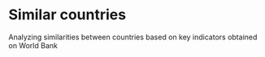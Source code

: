 # Similar countries

Analyzing similarities between countries based on key indicators obtained on World Bank
